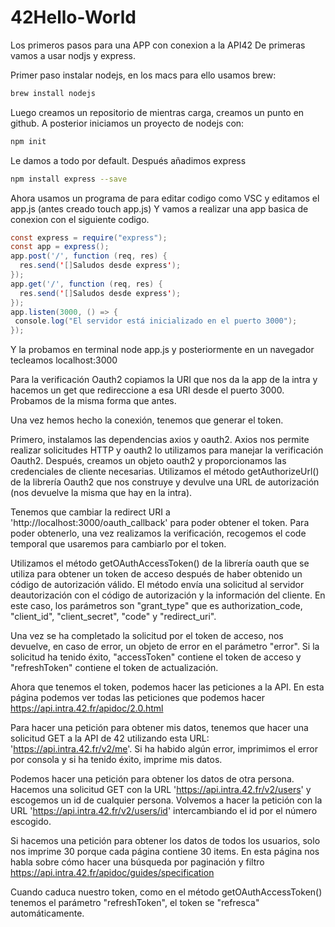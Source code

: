 # 42Hello-World

Los primeros pasos para una APP con conexion a la API42 De primeras vamos a usar nodjs y express.

Primer paso instalar nodejs, en los macs para ello usamos brew:

```bash
brew install nodejs
```
Luego creamos un repositorio de mientras carga, creamos un punto en github. A posterior iniciamos un proyecto de nodejs con:
```bash
npm init
```
Le damos a todo por default.
Después añadimos express
```bash
npm install express --save
```
Ahora usamos un programa de para editar codigo como VSC y editamos el app.js (antes creado touch app.js) Y vamos a realizar una app basica de conexion con el siguiente codigo.
```java
const express = require("express");
const app = express();
app.post('/', function (req, res) {
  res.send('[]Saludos desde express');
});
app.get('/', function (req, res) {
  res.send('[]Saludos desde express');
});
app.listen(3000, () => {
 console.log("El servidor está inicializado en el puerto 3000");
});
```
Y la probamos en terminal node app.js y posteriormente en un navegador tecleamos localhost:3000

Para la verificación Oauth2 copiamos la URI que nos da la app de la intra y hacemos un get que redireccione a esa URI desde el puerto 3000. Probamos de la misma forma que antes.

Una vez hemos hecho la conexión, tenemos que generar el token. 

Primero, instalamos las dependencias axios y oauth2. Axios nos permite realizar solicitudes HTTP y oauth2 lo utilizamos para manejar la verificación Oauth2. Después, creamos un objeto oauth2 y proporcionamos las credenciales de cliente necesarias. Utilizamos el método getAuthorizeUrl() de la librería Oauth2 que nos construye y devulve una URL de autorización (nos devuelve la misma que hay en la intra).

Tenemos que cambiar la redirect URI a 'http://localhost:3000/oauth_callback' para poder obtener el token. Para poder obtenerlo, una vez realizamos la verificación, recogemos el code temporal que usaremos para cambiarlo por el token.

Utilizamos el método getOAuthAccessToken() de la librería oauth que se utiliza para obtener un token de acceso después de haber obtenido un código de autorización válido. El método envía una solicitud al servidor deautorización con el código de autorización y la información del cliente. En este caso, los parámetros son "grant_type" que es authorization_code, "client_id", "client_secret", "code" y "redirect_uri".

Una vez se ha completado la solicitud por el token de acceso, nos devuelve, en caso de error, un objeto de error en el parámetro "error". Si la solicitud ha tenido éxito, "accessToken" contiene el token de acceso y "refreshToken" contiene el token de actualización.

Ahora que tenemos el token, podemos hacer las peticiones a la API. En esta página podemos ver todas las peticiones que podemos hacer https://api.intra.42.fr/apidoc/2.0.html

Para hacer una petición para obtener mis datos, tenemos que hacer una solicitud GET a la API de 42 utilizando esta URL: 'https://api.intra.42.fr/v2/me'. Si ha habido algún error, imprimimos el error por consola y si ha tenido éxito, imprime mis datos.

Podemos hacer una petición para obtener los datos de otra persona. Hacemos una solicitud GET con la URL 'https://api.intra.42.fr/v2/users' y escogemos un id de cualquier persona. Volvemos a hacer la petición con la URL 'https://api.intra.42.fr/v2/users/id' intercambiando el id por el número escogido.

Si hacemos una petición para obtener los datos de todos los usuarios, solo nos imprime 30 porque cada página contiene 30 items. En esta página nos habla sobre cómo hacer una búsqueda por paginación y filtro https://api.intra.42.fr/apidoc/guides/specification

Cuando caduca nuestro token, como en el método getOAuthAccessToken() tenemos el parámetro "refreshToken", el token se "refresca" automáticamente.

